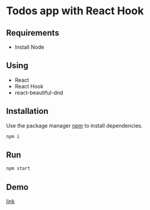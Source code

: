 # Todos app with React Hook

## Requirements

- Install Node

## Using

- React
- React Hook
- react-beautiful-dnd

## Installation

Use the package manager [npm](https://www.npmjs.com/) to install dependencies.

``` cmd
npm i
```

## Run

``` cmd
npm start
```

## Demo

[link](https://react-apps-5f199.web.app)
